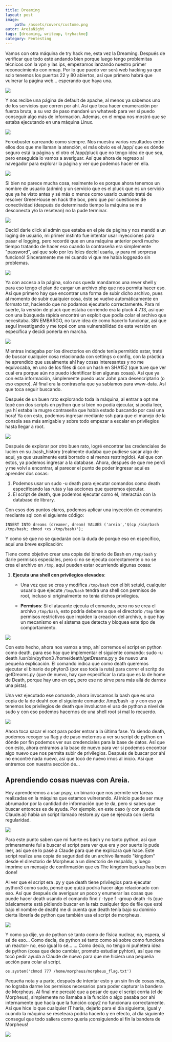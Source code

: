 ```yaml
---
title: Dreaming
layout: post
image: 
    path: /assets/covers/custome.png
autor: AreiaNight
tags: [dreaming, writeup, tryhackme]
category: Pentesting
---
```


Vamos con otra máquina de try hack me, esta vez la Dreaming. Después de verificar que todo esté andando bien porque luego tengo problemitas técnicos con la vpn y las ips, empezamos lanzando nuestro primer reconocimiento con nmap. Por lo que puedo ver será web hacking ya que solo tenemos los puertos 22 y 80 abiertos, así que primero habrá que vulnerar la página web... esperando que haya una.  

![](/assets/post/Dreaming/1.png)

Y nos recibe una página de default de apache, al menos ya sabemos uno de los servicios que corren por ahí. Así que toca hacer enumeración por fuerza bruta, a su vez de paso mandaré un whatweb para ver si puedo conseguir algo más de información. Además, en el nmpa nos mostró que se estaba ejecutando en una máquina Linux.

![](/assets/post/Dreaming/2.png)

Feroxbuster carreando como siempre. Nos muestra varios resultados entre ellos dos que me llaman la atención, el más obvio es el /app/ que es dónde seguro está la página y el otro el /app/pluck que no tengo idea de que sea, pero enseguida lo vamos a averiguar. Así que ahora de regreso al navegador para explorar la página y ver que podemos hacer en ella. 

![](/assets/post/Dreaming/3.png)

Si bien no parece mucha cosa, realmente lo es porque ahora tenemos un nombre de usuario (admin) y un servicio que es el pluck que es un servicio que ya he visto antes y sé más o menos como usarlo cuando traté de resolver GreenHouse en hack the box, pero que por cuestiones de conectividad (después de determinado tiempo la máquina se me desconecta y/o la resetean) no la pude terminar. 

![](/assets/post/Dreaming/4.png)

Decidí darle click al admin que estaba en el pie de página y nos mandó a un loging de usuario, mi primer instinto fue intentar usar inyecciones para pasar el logging, pero recordé que en una máquina anterior perdí mucho tiempo tratando de hacer eso cuando la contraseña era simplemente "password", así que solo por los loles decidí usarla, ¡y para mi sorpresa funcionó! Sinceramente me reí cuando vi que me había loggeado sin problemas. 

![](/assets/post/Dreaming/5.png)

Ya con acceso a la página, solo nos queda mandarnos una rever shell y para eso tengo el plan de cargar un archivo php que nos permita hacer eso. Así que primero hay que encontrar una forma de subir dicho archivo, pues al momento de subir cualquier cosa, éste se vuelve automáticamente en formato txt, haciendo que no podamos ejecutarlo correctamente. Para mi suerte, la versión de pluck que estaba corriendo era la pluck 4.7.13, así que con una búsqueda rápida encontré un exploit que podía colar el archivo que necesitaba.  SIN EMBARGO, no tuve idea de como hacerlo funcionar, así que seguí investigando y me topé con una vulnerabilidad de esta versión en específica y decidí ponerla en marcha. 

![](/assets/post/Dreaming/6.png)

Mientras indagaba por los directorios en dónde tenía permitido estar, traté de buscar cualquier cosa relacionada con settings o config, con la práctica he aprendido que usualmente ahí hay cosas interesantes y no me equivocaba, en uno de los files di con un hash en SHA152 (que tuve que ver cual era porque aún no puedo identificar bien algunas cosas). Así que ya con esta información, simplemente puedo usar John para desencriptarlo (o eso espero). Al final era la contraseña que ya sabíamos para www-data. Así que toca seguir buscando. 

Después de un buen rato explorando toda la máquina, al entrar a opt me topé con dos scripts en python que si bien no podía ejecutar, si podía leer, ¡ya hí estaba la mugre contraseña que había estado buscando por casi una hora! Ya con esto, podemos ingresar mediante ssh para que el manejo de la consola sea más amigable y sobre todo empezar a escalar en privilegios hasta llegar a root. 

![](/assets/post/Dreaming/7.png)

Después de explorar por otro buen rato, logré encontrar las credenciales de lucien en su .bash_history (realmente dudaba que pudiese sacar algo de aquí, ya que usualmente está borrado o al menos restringido). Así que con estos, ya podemos ingresar a la database. Ahora, después de que me perdí y me volví a encontrar, al parecer el punto de poder ingresar aquí es aprender dos cosas: 

1) Podemos usar un sudo -u death para ejecutar comandos como death especificando las rutas y las acciones que queremos ejecutar. 
2) El script de death, que podemos ejecutar como él, interactúa con la database de library. 

Con esos dos puntos claros, podemos aplicar una inyección de comandos mediante sql con el siguiente código: 

```
INSERT INTO dreams (dreamer, dream) VALUES ('areia','$(cp /bin/bash /tmp/bash; chmod +xs /tmp/bash)');
```

Y como sé que no se quedarán con la duda de porqué eso en específico, aquí una breve explicación: 

Tiene como objetivo crear una copia del binario de Bash en `/tmp/bash` y darle permisos especiales, pero si no se ejecuta correctamente o no se crea el archivo en `/tmp`, aquí pueden estar ocurriendo algunas cosas:

1. **Ejecuta una shell con privilegios elevados**:
    
    - Una vez que se crea y modifica `/tmp/bash` con el bit setuid, cualquier usuario que ejecute `/tmp/bash` tendrá una shell con permisos de root, incluso si originalmente no tenía dichos privilegios.
        
    - **Permisos**: Si el atacante ejecuta el comando, pero no se crea el archivo `/tmp/bash`, esto podría deberse a que el directorio `/tmp` tiene permisos restrictivos que impiden la creación del archivo, o que hay un mecanismo en el sistema que detecta y bloquea este tipo de comportamiento.

![](/assets/post/Dreaming/8.png)

Con esto hecho, ahora nos vamos a tmp, ahí corremos el script en python como death, para eso hay que implementar el siguiente comando: sudo -u death /usr/bin/python3 /home/death/getDreams.py y de nuevo una pequeña explicación. El comando indica que como death queremos ejecutar el binario de phyton3 (por eso toda la ruta) para correr el scritp de getDreams.py (que de nuevo, hay que especificar la ruta que es la de home de Death, porque hay uno en opt, pero ese no sirve para más allá de darnos una pista). 

Una vez ejecutado ese comando, ahora invocamos la bash que es una copia de la de deaht con el siguiente comando: /tmp/bash -p y con eso ya tenemos los privilegios de death que involucran el uso de python a nivel de sudo y con eso podemos hacernos de una shell root si mal lo recuerdo.

![](/assets/post/Dreaming/9.png)

Ahora toca sacar el root para poder entrar a la última fase. Ya siendo death, podemos recoger su flag y de paso meternos a ver su script de python en dónde por fin podemos ver sus credenciales para la base de datos. Así que con esto, ahora entramos a la base de nuevo para ver si podemos encontrar algo nuevo que nos permita subir de privilegios. Después de buscar por ahí no encontré nada nuevo, así que tocó de nuevo irnos al inicio. Así que entremos con nuestra sección de... 

## Aprendiendo cosas nuevas con Areia. 

Hoy aprenderemos a usar pspy, un binario que nos permite ver tareas realizadas en la máquina que estamos vulnerando. Al inicio puede ser muy abrumador por la cantidad de información que te da, pero si sabes que buscar entonces es de ayuda. Por ejemplo, en este caso (y con ayuda de Claude.ai) había un script llamado restore.py que se ejecuta con cierta regularidad. 

![](/assets/post/Dreaming/10.png)

Para este punto saben que mi fuerte es bash y no tanto python, así que primeramente fui a buscar el script para ver que era y por suerte lo pude leer, así que se lo pasé a Claude para que me explicara qué hace. Este script realiza una copia de seguridad de un archivo llamado "kingdom" desde el directorio de Morpheus a un directorio de respaldo, y luego imprime un mensaje de confirmación que es The kingdom backup has been done!

Al ver que el script era .py y que death tiene privilegios para ejecutar python3 como sudo, pensé que quizá podría hacer algo relacionado con eso. Así que después de averiguar un poco y enumerar las cosas que puede hacer death usando el comando find / -type f -group death -ls (que básicamente está pidiendo buscar en la raíz cualquier tipo de file que esté bajo el nombre de death) me di cuenta que death tenía bajo su dominio cierta librería de python que también usa el script de morpheus. 

![](/assets/post/Dreaming/11.png)

Y como ya dije, yo de python sé tanto como de física nuclear, no, espera, sí sé de eso... Como decía, de python sé tanto como sé sobre como funciona un reactor- no, eso igual lo sé... ... Como decía, no tengo ni puñetera idea de python (cosa que debo cambiar, prometo estudiar pyhton), así que me tocó pedir ayuda a Claude de nuevo para que me hiciera una pequeña acción para colar al script. 

```
os.system('chmod 777 /home/morpheus/morpheus_flag.txt')
```

Pequeña nota y a parte, después de intentar esto y un sin fin de cosas más, no lograba darme los permisos necesarios para poder capturar la bandera de Morpheus. Al final me percaté que a pesar de que el script corría (el de Morpheus), simplemente no llamaba a la función o algo pasaba por ahí internamente que hacía que la función copy2 no funcionara correctamente. Así que hice lo que cualquier IT haría, dejarlo para el día siguiente, igual y cuando la máquina se reseteara podría hacerlo y en efecto, al día siguiente conseguí que todo saliera como quería ¡consiguiendo al fin la bandera de Morpheus! 

![](/assets/post/Dreaming/12.png)




